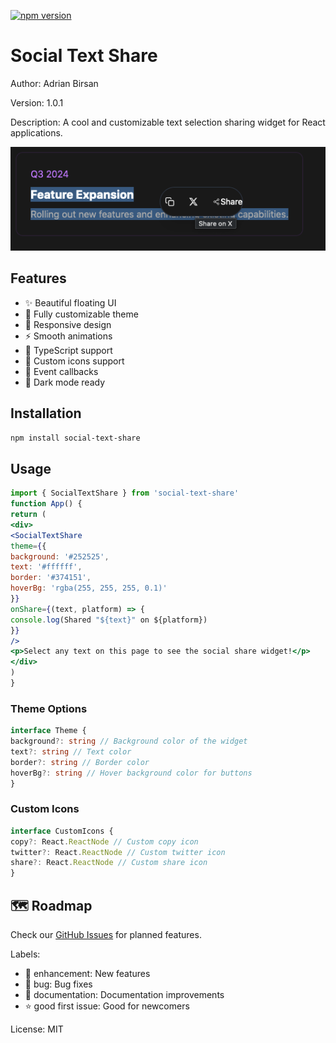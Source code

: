 [![npm version](https://badge.fury.io/js/social-text-share.svg)](https://badge.fury.io/js/social-text-share)
# Social Text Share

Author: Adrian Birsan

Version: 1.0.1

Description: A cool and customizable text selection sharing widget for React applications.


<div align="center">
  <img src="./assets/demo.png" alt="Social Text Share Demo" width="600px" />
</div>


## Features

- ✨ Beautiful floating UI
- 🎨 Fully customizable theme
- 📱 Responsive design
- ⚡️ Smooth animations
- 🎯 TypeScript support
- 🔧 Custom icons support
- 📢 Event callbacks
- 🌙 Dark mode ready


## Installation

```bash
npm install social-text-share
```

## Usage

```jsx
import { SocialTextShare } from 'social-text-share'
function App() {
return (
<div>
<SocialTextShare
theme={{
background: '#252525',
text: '#ffffff',
border: '#374151',
hoverBg: 'rgba(255, 255, 255, 0.1)'
}}
onShare={(text, platform) => {
console.log(Shared "${text}" on ${platform})
}}
/>
<p>Select any text on this page to see the social share widget!</p>
</div>
)
}
```

### Theme Options

```typescript
interface Theme {
background?: string // Background color of the widget
text?: string // Text color
border?: string // Border color
hoverBg?: string // Hover background color for buttons
}
```

### Custom Icons

```typescript
interface CustomIcons {
copy?: React.ReactNode // Custom copy icon
twitter?: React.ReactNode // Custom twitter icon
share?: React.ReactNode // Custom share icon
}
```


## 🗺 Roadmap

Check our [GitHub Issues](https://github.com/novusweb3/social-text-share/labels/enhancement) for planned features.

Labels:
- 🚀 enhancement: New features
- 🐛 bug: Bug fixes
- 📝 documentation: Documentation improvements
- ⭐ good first issue: Good for newcomers

License: MIT
